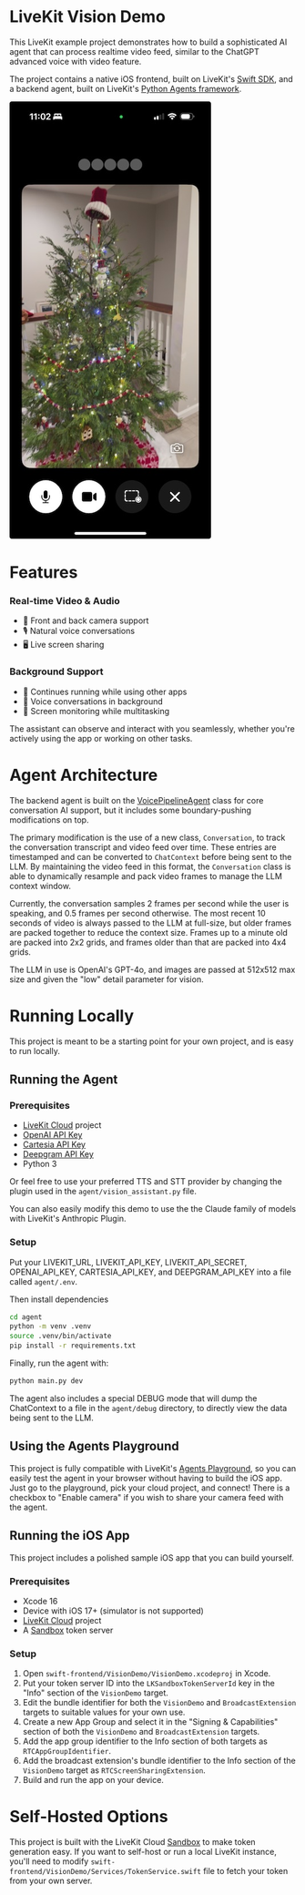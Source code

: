 # LiveKit Vision Demo

This LiveKit example project demonstrates how to build a sophisticated AI agent that can process realtime video feed, similar to the ChatGPT advanced voice with video feature.

The project contains a native iOS frontend, built on LiveKit's [Swift SDK](https://github.com/livekit/client-sdk-swift), and a backend agent, built on LiveKit's [Python Agents framework](https://github.com/livekit/agents).

![app screenshot](screenshot.jpg)

# Features

### Real-time Video & Audio
- 📱 Front and back camera support
- 🎙️ Natural voice conversations
- 🖥️ Live screen sharing

### Background Support
- 🔄 Continues running while using other apps
- 💬 Voice conversations in background
- 👀 Screen monitoring while multitasking

The assistant can observe and interact with you seamlessly, whether you're actively using the app or working on other tasks.


# Agent Architecture

The backend agent is built on the [VoicePipelineAgent](https://docs.livekit.io/agents/voice-agent/voice-pipeline/) class for core conversation AI support, but it includes some boundary-pushing modifications on top.

The primary modification is the use of a new class, `Conversation`, to track the conversation transcript and video feed over time. These entries are timestamped and can be converted to `ChatContext` before being sent to the LLM. By maintaining the video feed in this format, the `Conversation` class is able to dynamically resample and pack video frames to manage the LLM context window.

Currently, the conversation samples 2 frames per second while the user is speaking, and 0.5 frames per second otherwise. The most recent 10 seconds of video is always passed to the LLM at full-size, but older frames are packed together to reduce the context size.  Frames up to a minute old are packed into 2x2 grids, and frames older than that are packed into 4x4 grids.

The LLM in use is OpenAI's GPT-4o, and images are passed at 512x512 max size and given the "low" detail parameter for vision.

# Running Locally

This project is meant to be a starting point for your own project, and is easy to run locally.

## Running the Agent

### Prerequisites

- [LiveKit Cloud](https://cloud.livekit.io) project
- [OpenAI API Key](https://platform.openai.com/api-keys)
- [Cartesia API Key](https://cartesia.ai/api-keys)
- [Deepgram API Key](https://developers.deepgram.com/api-keys)
- Python 3

Or feel free to use your preferred TTS and STT provider by changing the plugin used in the `agent/vision_assistant.py` file. 

You can also easily modify this demo to use the the Claude family of models with LiveKit's Anthropic Plugin.

### Setup

Put your LIVEKIT_URL, LIVEKIT_API_KEY, LIVEKIT_API_SECRET, OPENAI_API_KEY, CARTESIA_API_KEY, and DEEPGRAM_API_KEY into a file called `agent/.env`.

Then install dependencies

```bash
cd agent
python -m venv .venv
source .venv/bin/activate
pip install -r requirements.txt
```

Finally, run the agent with:

```bash
python main.py dev
```

The agent also includes a special DEBUG mode that will dump the ChatContext to a file in the `agent/debug` directory, to directly view the data being sent to the LLM.

## Using the Agents Playground

This project is fully compatible with LiveKit's [Agents Playground](https://agents-playground.livekit.io), so you can easily test the agent in your browser without having to build the iOS app. Just go to the playground, pick your cloud project, and connect! There is a checkbox to "Enable camera" if you wish to share your camera feed with the agent.

## Running the iOS App

This project includes a polished sample iOS app that you can build yourself.

### Prerequisites

- Xcode 16
- Device with iOS 17+ (simulator is not supported)
- [LiveKit Cloud](https://cloud.livekit.io) project
- A [Sandbox](https://docs.livekit.io/cloud/sandbox/) token server

### Setup

1. Open `swift-frontend/VisionDemo/VisionDemo.xcodeproj` in Xcode.
2. Put your token server ID into the `LKSandboxTokenServerId` key in the "Info" section of the `VisionDemo` target.
3. Edit the bundle identifier for both the `VisionDemo` and `BroadcastExtension` targets to suitable values for your own use.
4. Create a new App Group and select it in the "Signing & Capabilities" section of both the `VisionDemo` and `BroadcastExtension` targets.
5. Add the app group identifier to the Info section of both targets as `RTCAppGroupIdentifier`.
6. Add the broadcast extension's bundle identifier to the Info section of the `VisionDemo` target as `RTCScreenSharingExtension`.
7. Build and run the app on your device.

# Self-Hosted Options

This project is built with the LiveKit Cloud [Sandbox](https://docs.livekit.io/cloud/sandbox/) to make token generation easy. If you want to self-host or run a local LiveKit instance, you'll need to modify `swift-frontend/VisionDemo/Services/TokenService.swift` file to fetch your token from your own server.